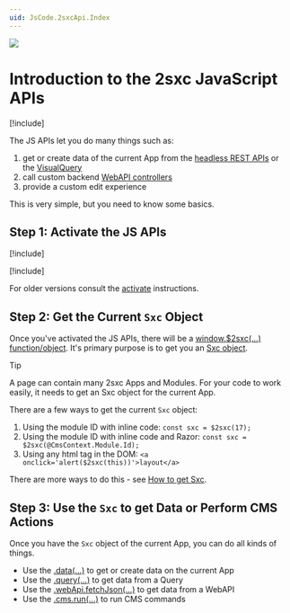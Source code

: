 ```yaml
---
uid: JsCode.2sxcApi.Index
---
```


<img src="~/assets/features/js-api.svg" class="feature">

# Introduction to the 2sxc JavaScript APIs

[!include[](~/pages/basics/stack/_shared-float-summary.md)]
<style>.context-box-summary .interact-2sxc, .context-box-summary .edit-custom { visibility: visible; } </style>

The JS APIs let you do many things such as:

1. get or create data of the current App from
  the [headless REST APIs](xref:WebApi.Data.Index)
  or the [VisualQuery](xref:Basics.Query.VisualQuery.Index)
1. call custom backend [WebAPI controllers](xref:NetCode.WebApi.Index)
1. provide a custom edit experience

This is very simple, but you need to know some basics.

## Step 1: Activate the JS APIs

[!include[](~/pages/js-code/2sxc-api/basics/activate_intro_inc.md)]

[!include[](~/pages/js-code/2sxc-api/basics/activate_v13_inc.md)]

For older versions consult the [activate](xref:JsCode.2sxcApi.Activate.Index) instructions.

## Step 2: Get the Current `Sxc` Object

Once you've activated the JS APIs, there will be a [window.$2sxc(...) function/object](xref:Api.Js.SxcJs.SxcGlobal).
It's primary purpose is to get you an [Sxc object](xref:JsCode.2sxcApi.Sxc.Index).

> [!TIP]
> A page can contain many 2sxc Apps and Modules.
> For your code to work easily, it needs to get an Sxc object for the current App.

There are a few ways to get the current `Sxc` object:

1. Using the module ID with inline code:
  `const sxc = $2sxc(17);`
1. Using the module ID with inline code and Razor:
  `const sxc = $2sxc(@CmsContext.Module.Id);`
1. Using any html tag in the DOM:
  `<a onclick='alert($2sxc(this))'>layout</a>`

There are more ways to do this - see [How to get Sxc](xref:JsCode.2sxcApi.GetSxc.Index).

## Step 3: Use the `Sxc` to get Data or Perform CMS Actions

Once you have the `Sxc` object of the current App, you can do all kinds of things.

* Use the [.data(...)](xref:Api.Js.SxcJs.SxcData) to get or create data on the current App
* Use the [.query(...)](xref:Api.Js.SxcJs.SxcQuery) to get data from a Query
* Use the [.webApi.fetchJson(...)](xref:JsCode.2sxcApi.Sxc.WebApi.Fetch) to get data from a WebAPI
* Use the [.cms.run(...)](xref:JsCode.Commands.Index) to run CMS commands
